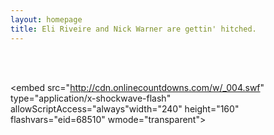 ```yaml
---
layout: homepage
title: Eli Riveire and Nick Warner are gettin' hitched.
---
```

<br><br>

<embed src="http://cdn.onlinecountdowns.com/w/_004.swf" type="application/x-shockwave-flash" allowScriptAccess="always"width="240" height="160" flashvars="eid=68510" wmode="transparent">
</embed>



